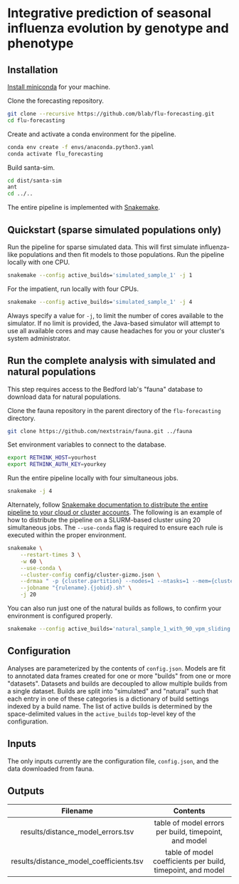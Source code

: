 # Integrative prediction of seasonal influenza evolution by genotype and phenotype

## Installation

[Install miniconda](https://conda.io/miniconda.html) for your machine.

Clone the forecasting repository.

```bash
git clone --recursive https://github.com/blab/flu-forecasting.git
cd flu-forecasting
```

Create and activate a conda environment for the pipeline.

```bash
conda env create -f envs/anaconda.python3.yaml
conda activate flu_forecasting
```

Build santa-sim.

```bash
cd dist/santa-sim
ant
cd ../..
```

The entire pipeline is implemented with [Snakemake](https://snakemake.readthedocs.io/en/stable/).

## Quickstart (sparse simulated populations only)

Run the pipeline for sparse simulated data.
This will first simulate influenza-like populations and then fit models to those populations.
Run the pipeline locally with one CPU.

```bash
snakemake --config active_builds='simulated_sample_1' -j 1
```

For the impatient, run locally with four CPUs.

```bash
snakemake --config active_builds='simulated_sample_1' -j 4
```

Always specify a value for `-j`, to limit the number of cores available to the simulator.
If no limit is provided, the Java-based simulator will attempt to use all available cores and may cause headaches for you or your cluster's system administrator.

## Run the complete analysis with simulated and natural populations

This step requires access to the Bedford lab's "fauna" database to download data for natural populations.

Clone the fauna repository in the parent directory of the `flu-forecasting` directory.

```bash
git clone https://github.com/nextstrain/fauna.git ../fauna
```

Set environment variables to connect to the database.

```bash
export RETHINK_HOST=yourhost
export RETHINK_AUTH_KEY=yourkey
```

Run the entire pipeline locally with four simultaneous jobs.

```bash
snakemake -j 4
```

Alternately, follow [Snakemake documentation to distribute the entire pipeline to your cloud or cluster accounts](https://snakemake.readthedocs.io/en/stable/executing/cluster-cloud.html).
The following is an example of how to distribute the pipeline on a SLURM-based cluster using 20 simultaneous jobs.
The `--use-conda` flag is required to ensure each rule is executed within the proper environment.

```bash
snakemake \
    --restart-times 3 \
    -w 60 \
    --use-conda \
    --cluster-config config/cluster-gizmo.json \
    --drmaa " -p {cluster.partition} --nodes=1 --ntasks=1 --mem={cluster.memory} --cpus-per-task={cluster.cores} --tmp={cluster.disk} --time={cluster.time}" \
    --jobname "{rulename}.{jobid}.sh" \
    -j 20
```

You can also run just one of the natural builds as follows, to confirm your environment is configured properly.

```bash
snakemake --config active_builds='natural_sample_1_with_90_vpm_sliding' -j 4
```

## Configuration

Analyses are parameterized by the contents of `config.json`.
Models are fit to annotated data frames created for one or more "builds" from one or more "datasets".
Datasets and builds are decoupled to allow multiple builds from a single dataset.
Builds are split into "simulated" and "natural" such that each entry in one of these categories is a dictionary of build settings indexed by a build name.
The list of active builds is determined by the space-delimited values in the `active_builds` top-level key of the configuration.

## Inputs

The only inputs currently are the configuration file, `config.json`, and the data downloaded from fauna.

## Outputs

| Filename | Contents |
|:---:|:---:|
| results/distance_model_errors.tsv | table of model errors per build, timepoint, and model |
| results/distance_model_coefficients.tsv | table of model coefficients per build, timepoint, and model |
